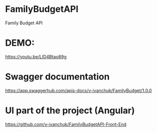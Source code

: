 # FamilyBudgetAPI
Family Budget API

# DEMO:
https://youtu.be/LID4Btao89g

# Swagger documentation
https://app.swaggerhub.com/apis-docs/v-ivanchuk/FamilyBudget/1.0.0

# UI part of the project (Angular)
https://github.com/v-ivanchuk/FamilyBudgetAPI-Front-End
